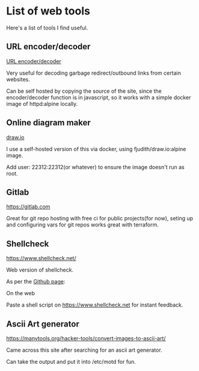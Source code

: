 # List of web tools

Here's a list of tools I find useful.

## URL encoder/decoder

[URL encoder/decoder](https://meyerweb.com/eric/tools/dencoder/)

Very useful for decoding garbage redirect/outbound
links from certain websites.

Can be self hosted by copying the source of the site, since
the encoder/decoder function is in javascript, so
it works with a simple docker image
of httpd:alpine locally.

## Online diagram maker

[draw.io](https://www.draw.io/)

I use a self-hosted version of this via docker,
using fjudith/draw.io:alpine image.

Add user: 22312:22312(or whatever)
to ensure the image doesn't run as root.

## Gitlab

https://gitlab.com

Great for git repo hosting with free ci for public projects(for now),
seting up and configuring vars for git repos works great with terraform.

## Shellcheck

https://www.shellcheck.net/

Web version of shellcheck.

As per the [Github page](https://github.com/koalaman/shellcheck#on-the-web):

On the web

Paste a shell script on https://www.shellcheck.net for instant feedback.

## Ascii Art generator

https://manytools.org/hacker-tools/convert-images-to-ascii-art/

Came across this site after searching for an ascii art generator.

Can take the output and put it into /etc/motd for fun.